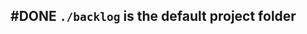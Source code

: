 ## #DONE `./backlog` is the default project folder
<!--  #task -->
<!-- created:2023-09-13T01:06:24.180Z task-id:L1bQO group:"Ungrouped Tasks" story-id:List-tasks-in-a-story order:0 -->

